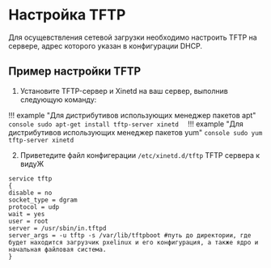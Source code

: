 # Настройка TFTP

Для осущевствления сетевой загрузки необходимо настроить TFTP на сервере, адрес которого указан в конфигурации DHCP. 

## Пример настройки TFTP

1. Установите TFTP-сервер и Xinetd на ваш сервер, выполнив следующую команду:

!!! example "Для дистрибутивов использующих менеджер пакетов apt"
    ```console
    sudo apt-get install tftp-server xinetd 
    ```
!!! example "Для дистрибутивов использующих менеджер пакетов yum"
    ```console
    sudo yum tftp-server xinetd 
    ```
    
2. Приветедите файл конфигерации `/etc/xinetd.d/tftp` TFTP сервера к видуЖ

```
service tftp
{
disable = no
socket_type = dgram
protocol = udp
wait = yes
user = root
server = /usr/sbin/in.tftpd
server_args = -u tftp -s /var/lib/tftpboot #путь до директории, где будет находится загрузчик pxelinux и его конфигурация, а также ядро и начальная файловая система.
}
```

